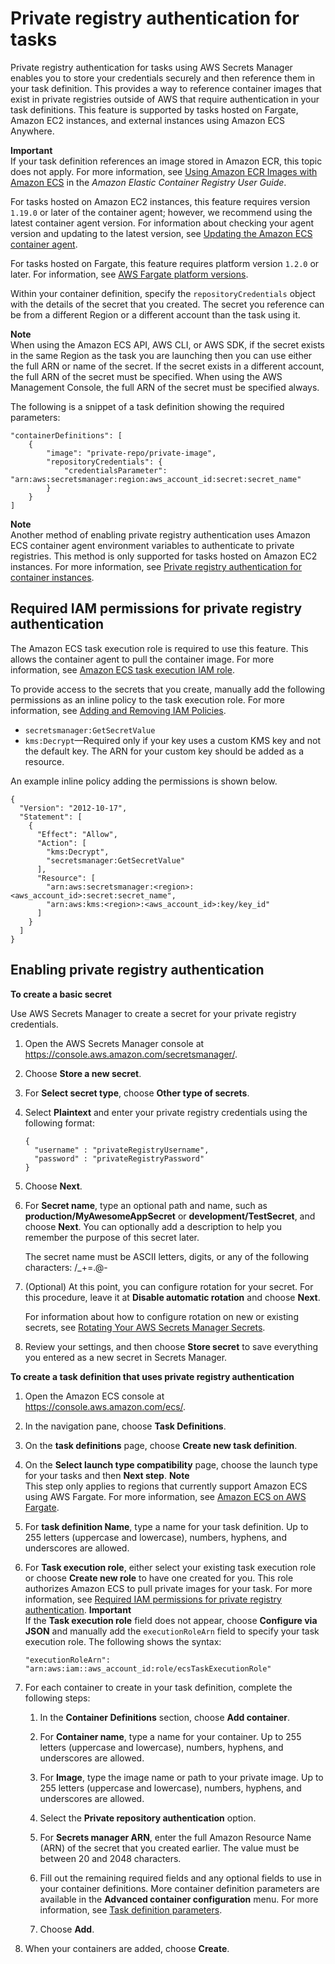 # Private registry authentication for tasks<a name="private-auth"></a>

Private registry authentication for tasks using AWS Secrets Manager enables you to store your credentials securely and then reference them in your task definition\. This provides a way to reference container images that exist in private registries outside of AWS that require authentication in your task definitions\. This feature is supported by tasks hosted on Fargate, Amazon EC2 instances, and external instances using Amazon ECS Anywhere\.

**Important**  
If your task definition references an image stored in Amazon ECR, this topic does not apply\. For more information, see [Using Amazon ECR Images with Amazon ECS](https://docs.aws.amazon.com/AmazonECR/latest/userguide/ECR_on_ECS.html) in the *Amazon Elastic Container Registry User Guide*\.

For tasks hosted on Amazon EC2 instances, this feature requires version `1.19.0` or later of the container agent; however, we recommend using the latest container agent version\. For information about checking your agent version and updating to the latest version, see [Updating the Amazon ECS container agent](ecs-agent-update.md)\.

For tasks hosted on Fargate, this feature requires platform version `1.2.0` or later\. For information, see [AWS Fargate platform versions](platform_versions.md)\.

Within your container definition, specify the `repositoryCredentials` object with the details of the secret that you created\. The secret you reference can be from a different Region or a different account than the task using it\.

**Note**  
When using the Amazon ECS API, AWS CLI, or AWS SDK, if the secret exists in the same Region as the task you are launching then you can use either the full ARN or name of the secret\. If the secret exists in a different account, the full ARN of the secret must be specified\. When using the AWS Management Console, the full ARN of the secret must be specified always\.

The following is a snippet of a task definition showing the required parameters:

```
"containerDefinitions": [
    {
        "image": "private-repo/private-image",
        "repositoryCredentials": {
            "credentialsParameter": "arn:aws:secretsmanager:region:aws_account_id:secret:secret_name"
        }
    }
]
```

**Note**  
Another method of enabling private registry authentication uses Amazon ECS container agent environment variables to authenticate to private registries\. This method is only supported for tasks hosted on Amazon EC2 instances\. For more information, see [Private registry authentication for container instances](private-auth-container-instances.md)\.

## Required IAM permissions for private registry authentication<a name="private-auth-iam"></a>

The Amazon ECS task execution role is required to use this feature\. This allows the container agent to pull the container image\. For more information, see [Amazon ECS task execution IAM role](task_execution_IAM_role.md)\.

To provide access to the secrets that you create, manually add the following permissions as an inline policy to the task execution role\. For more information, see [Adding and Removing IAM Policies](https://docs.aws.amazon.com/IAM/latest/UserGuide/access_policies_manage-attach-detach.html)\.
+ `secretsmanager:GetSecretValue`
+ `kms:Decrypt`—Required only if your key uses a custom KMS key and not the default key\. The ARN for your custom key should be added as a resource\.

An example inline policy adding the permissions is shown below\.

```
{
  "Version": "2012-10-17",
  "Statement": [
    {
      "Effect": "Allow",
      "Action": [
        "kms:Decrypt",
        "secretsmanager:GetSecretValue"
      ],
      "Resource": [
        "arn:aws:secretsmanager:<region>:<aws_account_id>:secret:secret_name",
        "arn:aws:kms:<region>:<aws_account_id>:key/key_id"     
      ]
    }
  ]
}
```

## Enabling private registry authentication<a name="private-auth-enable"></a>

**To create a basic secret**

Use AWS Secrets Manager to create a secret for your private registry credentials\.

1. Open the AWS Secrets Manager console at [https://console\.aws\.amazon\.com/secretsmanager/](https://console.aws.amazon.com/secretsmanager/)\.

1. Choose **Store a new secret**\.

1. For **Select secret type**, choose **Other type of secrets**\.

1. Select **Plaintext** and enter your private registry credentials using the following format:

   ```
   {
     "username" : "privateRegistryUsername",
     "password" : "privateRegistryPassword"
   }
   ```

1. Choose **Next**\.

1. For **Secret name**, type an optional path and name, such as **production/MyAwesomeAppSecret** or **development/TestSecret**, and choose **Next**\. You can optionally add a description to help you remember the purpose of this secret later\.

   The secret name must be ASCII letters, digits, or any of the following characters: /\_\+=\.@\-

1. \(Optional\) At this point, you can configure rotation for your secret\. For this procedure, leave it at **Disable automatic rotation** and choose **Next**\.

   For information about how to configure rotation on new or existing secrets, see [Rotating Your AWS Secrets Manager Secrets](https://docs.aws.amazon.com/secretsmanager/latest/userguide/rotating-secrets.html)\.

1. Review your settings, and then choose **Store secret** to save everything you entered as a new secret in Secrets Manager\.

**To create a task definition that uses private registry authentication**

1. Open the Amazon ECS console at [https://console\.aws\.amazon\.com/ecs/](https://console.aws.amazon.com/ecs/)\.

1. In the navigation pane, choose **Task Definitions**\.

1. On the **task definitions** page, choose **Create new task definition**\.

1. On the **Select launch type compatibility** page, choose the launch type for your tasks and then **Next step**\.
**Note**  
This step only applies to regions that currently support Amazon ECS using AWS Fargate\. For more information, see [Amazon ECS on AWS Fargate](AWS_Fargate.md)\.

1. For **task definition Name**, type a name for your task definition\. Up to 255 letters \(uppercase and lowercase\), numbers, hyphens, and underscores are allowed\.

1. For **Task execution role**, either select your existing task execution role or choose **Create new role** to have one created for you\. This role authorizes Amazon ECS to pull private images for your task\. For more information, see [Required IAM permissions for private registry authentication](#private-auth-iam)\.
**Important**  
If the **Task execution role** field does not appear, choose **Configure via JSON** and manually add the `executionRoleArn` field to specify your task execution role\. The following shows the syntax:  

   ```
   "executionRoleArn": "arn:aws:iam::aws_account_id:role/ecsTaskExecutionRole"
   ```

1. For each container to create in your task definition, complete the following steps:

   1. In the **Container Definitions** section, choose **Add container**\.

   1. For **Container name**, type a name for your container\. Up to 255 letters \(uppercase and lowercase\), numbers, hyphens, and underscores are allowed\.

   1. For **Image**, type the image name or path to your private image\. Up to 255 letters \(uppercase and lowercase\), numbers, hyphens, and underscores are allowed\.

   1. Select the **Private repository authentication** option\.

   1. For **Secrets manager ARN**, enter the full Amazon Resource Name \(ARN\) of the secret that you created earlier\. The value must be between 20 and 2048 characters\.

   1. Fill out the remaining required fields and any optional fields to use in your container definitions\. More container definition parameters are available in the **Advanced container configuration** menu\. For more information, see [Task definition parameters](task_definition_parameters.md)\.

   1. Choose **Add**\.

1. When your containers are added, choose **Create**\.